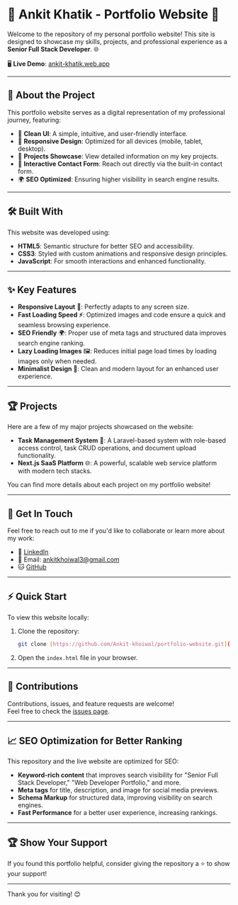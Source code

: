 # 🌟 Ankit Khatik - Portfolio Website 🌟

Welcome to the repository of my personal portfolio website! This site is designed to showcase my skills, projects, and professional experience as a **Senior Full Stack Developer**. 🌐

🖥️ **Live Demo**: [ankit-khatik.web.app](https://ankit-khatik.web.app)

---

## 🚀 About the Project

This portfolio website serves as a digital representation of my professional journey, featuring:
- 🎨 **Clean UI**: A simple, intuitive, and user-friendly interface.
- 📱 **Responsive Design**: Optimized for all devices (mobile, tablet, desktop).
- 💼 **Projects Showcase**: View detailed information on my key projects.
- 📧 **Interactive Contact Form**: Reach out directly via the built-in contact form.
- 🌍 **SEO Optimized**: Ensuring higher visibility in search engine results.

---

## 🛠️ Built With

This website was developed using:
- **HTML5**: Semantic structure for better SEO and accessibility.
- **CSS3**: Styled with custom animations and responsive design principles.
- **JavaScript**: For smooth interactions and enhanced functionality.

---

## ✨ Key Features

- **Responsive Layout** 📱: Perfectly adapts to any screen size.
- **Fast Loading Speed ⚡**: Optimized images and code ensure a quick and seamless browsing experience.
- **SEO Friendly** 🌍: Proper use of meta tags and structured data improves search engine ranking.
- **Lazy Loading Images** 🖼️: Reduces initial page load times by loading images only when needed.
- **Minimalist Design 🎨**: Clean and modern layout for an enhanced user experience.
  
---

## 🏆 Projects

Here are a few of my major projects showcased on the website:
- **Task Management System** 📝: A Laravel-based system with role-based access control, task CRUD operations, and document upload functionality.
- **Next.js SaaS Platform** 🌐: A powerful, scalable web service platform with modern tech stacks.
  
You can find more details about each project on my portfolio website!

---

## 📩 Get In Touch

Feel free to reach out to me if you'd like to collaborate or learn more about my work:

- 💼 [LinkedIn]([https://linkedin.com/in/ankit-khoiwal](https://www.linkedin.com/in/ankit-khoiwal-645263260))  
- 📧 Email: [ankitkhoiwal3@gmail.com](mailto:ankitkhoiwal3@gmail.com)  
- 🐱 [GitHub]([https://github.com/Ankit-khoiwal](https://github.com/Ankit-khoiwal))  

---

## ⚡ Quick Start

To view this website locally:
1. Clone the repository:
   ```bash
   git clone [https://github.com/Ankit-khoiwal/portfolio-website.git](https://github.com/Ankit-khoiwal/Ankit-Khatik-Portfolio.git)
   ```
2. Open the `index.html` file in your browser.

---

## 🏅 Contributions

Contributions, issues, and feature requests are welcome!  
Feel free to check the [issues page]([https://github.com/yourusername/portfolio-website](https://github.com/Ankit-khoiwal/Ankit-Khatik-Portfolio/issues)).

---

## 📈 SEO Optimization for Better Ranking

This repository and the live website are optimized for SEO:
- **Keyword-rich content** that improves search visibility for "Senior Full Stack Developer," "Web Developer Portfolio," and more.
- **Meta tags** for title, description, and image for social media previews.
- **Schema Markup** for structured data, improving visibility on search engines.
- **Fast Performance** for a better user experience, increasing rankings.

---

## 🏆 Show Your Support

If you found this portfolio helpful, consider giving the repository a ⭐️ to show your support!

---

Thank you for visiting! 😊
